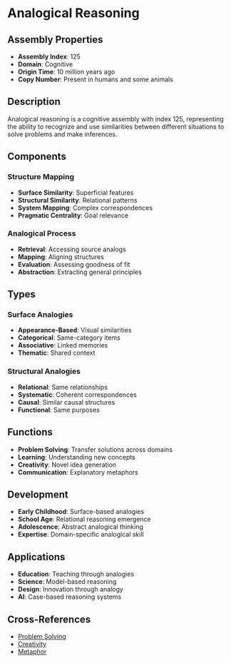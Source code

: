 # Analogical Reasoning

## Assembly Properties
- **Assembly Index**: 125
- **Domain**: Cognitive
- **Origin Time**: 10 million years ago
- **Copy Number**: Present in humans and some animals

## Description

Analogical reasoning is a cognitive assembly with index 125, representing the ability to recognize and use similarities between different situations to solve problems and make inferences.

## Components

### Structure Mapping
- **Surface Similarity**: Superficial features
- **Structural Similarity**: Relational patterns
- **System Mapping**: Complex correspondences
- **Pragmatic Centrality**: Goal relevance

### Analogical Process
- **Retrieval**: Accessing source analogs
- **Mapping**: Aligning structures
- **Evaluation**: Assessing goodness of fit
- **Abstraction**: Extracting general principles

## Types

### Surface Analogies
- **Appearance-Based**: Visual similarities
- **Categorical**: Same-category items
- **Associative**: Linked memories
- **Thematic**: Shared context

### Structural Analogies
- **Relational**: Same relationships
- **Systematic**: Coherent correspondences
- **Causal**: Similar causal structures
- **Functional**: Same purposes

## Functions

- **Problem Solving**: Transfer solutions across domains
- **Learning**: Understanding new concepts
- **Creativity**: Novel idea generation
- **Communication**: Explanatory metaphors

## Development

- **Early Childhood**: Surface-based analogies
- **School Age**: Relational reasoning emergence
- **Adolescence**: Abstract analogical thinking
- **Expertise**: Domain-specific analogical skill

## Applications

- **Education**: Teaching through analogies
- **Science**: Model-based reasoning
- **Design**: Innovation through analogy
- **AI**: Case-based reasoning systems

## Cross-References

- [Problem Solving](/domains/cognitive/reasoning/problem_solving.md)
- [Creativity](/domains/cognitive/reasoning/creativity.md)
- [Metaphor](/domains/cognitive/language/metaphor.md)